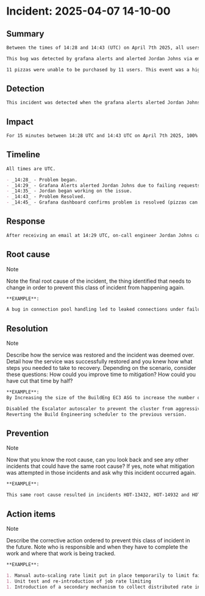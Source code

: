 # Incident: 2025-04-07 14-10-00

## Summary

```md
Between the times of 14:28 and 14:43 (UTC) on April 7th 2025, all users were suddenly unable to purchase pizzas. The event was triggered by an unknown error at the pizza factory at the time 14:28. The users in this time frame received a "Failed to fulfill order at factory" error message in their UI when attempting to buy any number of pizzas.

This bug was detected by grafana alerts and alerted Jordan Johns via email at 14:29. He started working on the problem at 14:35 and had it resolved by 14:43. 

11 pizzas were unable to be purchased by 11 users. This event was a high-severity level event as 100% of users were affected (as seen in grafana dashboard).
```

## Detection

```md
This incident was detected when the grafana alerts alerted Jordan Johns due to failing requests. Jordan Johns was alerted via email and promptly fixed the issue.
```

## Impact

```md
For 15 minutes between 14:28 UTC and 14:43 UTC on April 7th 2025, 100% of users were unable to order pizzas. Thankfully this happened at a low traffic time and the error was able to be fixed in 15 minutes. However 11 pizzas were unable to be purchased by 11 users resulting in a loss of 0.55 BTC.
```

## Timeline

```md
All times are UTC.

- _14:28_ - Problem began.
- _14:29_ - Grafana Alerts alerted Jordan Johns due to failing requests.
- _14:35_ - Jordan began working on the issue.
- _14:43_ - Problem Resolved.
- _14:45_ - Grafana dashboard confirms problem is resolved (pizzas can be purchased).
```

## Response

```md
After receiving an email at 14:29 UTC, on-call engineer Jordan Johns came online at 14:35. He checked the logs in the Grafana Dashboard and was able to quickly solve the issue by following a pizza factory URL path with a fix code in the query string.
```

## Root cause

> [!NOTE]
> Note the final root cause of the incident, the thing identified that needs to change in order to prevent this class of incident from happening again.

```md
**EXAMPLE**:

A bug in connection pool handling led to leaked connections under failure conditions, combined with lack of visibility into connection state.
```

## Resolution

> [!NOTE]
> Describe how the service was restored and the incident was deemed over. Detail how the service was successfully restored and you knew how what steps you needed to take to recovery.
> Depending on the scenario, consider these questions: How could you improve time to mitigation? How could you have cut that time by half?

```md
**EXAMPLE**:
By Increasing the size of the BuildEng EC3 ASG to increase the number of nodes available to support the workload and reduce the likelihood of scheduling on oversubscribed nodes

Disabled the Escalator autoscaler to prevent the cluster from aggressively scaling-down
Reverting the Build Engineering scheduler to the previous version.
```

## Prevention

> [!NOTE]
> Now that you know the root cause, can you look back and see any other incidents that could have the same root cause? If yes, note what mitigation was attempted in those incidents and ask why this incident occurred again.

```md
**EXAMPLE**:

This same root cause resulted in incidents HOT-13432, HOT-14932 and HOT-19452.
```

## Action items

> [!NOTE]
> Describe the corrective action ordered to prevent this class of incident in the future. Note who is responsible and when they have to complete the work and where that work is being tracked.

```md
**EXAMPLE**:

1. Manual auto-scaling rate limit put in place temporarily to limit failures
1. Unit test and re-introduction of job rate limiting
1. Introduction of a secondary mechanism to collect distributed rate information across cluster to guide scaling effects
```
